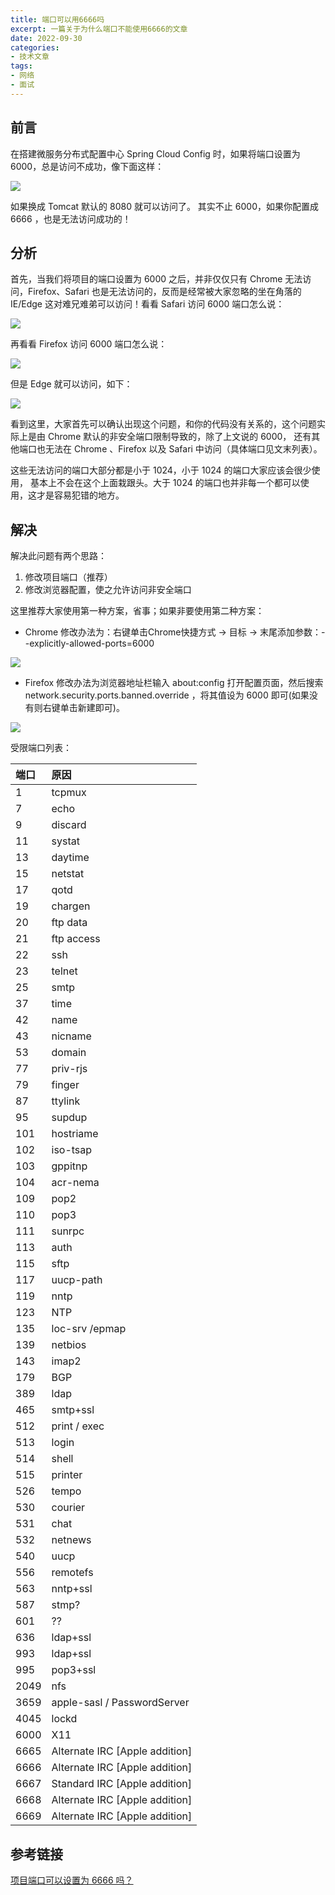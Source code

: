 ```yaml
---
title: 端口可以用6666吗
excerpt: 一篇关于为什么端口不能使用6666的文章
date: 2022-09-30
categories:
- 技术文章
tags:
- 网络
- 面试
---
```


## 前言
在搭建微服务分布式配置中心 Spring Cloud Config 时，如果将端口设置为 6000，总是访问不成功，像下面这样：

![](https://api2.mubu.com/v3/document_image/d26b4f6c-f95d-4937-bb02-a5c3e142de3d-3807603.jpg)

如果换成 Tomcat 默认的 8080 就可以访问了。
其实不止 6000，如果你配置成 6666 ，也是无法访问成功的！

## 分析
首先，当我们将项目的端口设置为 6000 之后，并非仅仅只有 Chrome 无法访问，Firefox、Safari 也是无法访问的，反而是经常被大家忽略的坐在角落的 IE/Edge 这对难兄难弟可以访问！看看 Safari 访问 6000 端口怎么说：

![](https://api2.mubu.com/v3/document_image/e476dbe5-9f64-4380-bbd6-e56a24e879b4-3807603.jpg)

再看看 Firefox 访问 6000 端口怎么说：

![](https://api2.mubu.com/v3/document_image/8ce541f5-1d06-4c3f-bae0-8990dda6a54b-3807603.jpg)

但是 Edge 就可以访问，如下：

![](https://api2.mubu.com/v3/document_image/f7235345-e369-4f22-bba1-b67379c49f0c-3807603.jpg)

看到这里，大家首先可以确认出现这个问题，和你的代码没有关系的，这个问题实际上是由 Chrome 默认的非安全端口限制导致的，除了上文说的 6000， 还有其他端口也无法在 Chrome 、Firefox 以及 Safari 中访问（具体端口见文末列表）。

这些无法访问的端口大部分都是小于 1024，小于 1024 的端口大家应该会很少使用， 基本上不会在这个上面栽跟头。大于 1024 的端口也并非每一个都可以使用，这才是容易犯错的地方。

## 解决
解决此问题有两个思路：

1. 修改项目端口（推荐）
2. 修改浏览器配置，使之允许访问非安全端口

这里推荐大家使用第一种方案，省事；如果非要使用第二种方案：

- Chrome 修改办法为：右键单击Chrome快捷方式 -> 目标 -> 末尾添加参数：--explicitly-allowed-ports=6000

![](https://api2.mubu.com/v3/document_image/2c1968ee-f09c-4e73-aebf-b6c47d3adcb8-3807603.jpg)

- Firefox 修改办法为浏览器地址栏输入 about:config 打开配置页面，然后搜索 network.security.ports.banned.override ，将其值设为 6000 即可(如果没有则右键单击新建即可)。

![](https://api2.mubu.com/v3/document_image/cd6095d6-2493-42fa-bfe0-27d39b070d9e-3807603.jpg)

受限端口列表：

| 端口 | 原因                           |
| :--- | :----------------------------- |
| 1    | tcpmux                         |
| 7    | echo                           |
| 9    | discard                        |
| 11   | systat                         |
| 13   | daytime                        |
| 15   | netstat                        |
| 17   | qotd                           |
| 19   | chargen                        |
| 20   | ftp data                       |
| 21   | ftp access                     |
| 22   | ssh                            |
| 23   | telnet                         |
| 25   | smtp                           |
| 37   | time                           |
| 42   | name                           |
| 43   | nicname                        |
| 53   | domain                         |
| 77   | priv-rjs                       |
| 79   | finger                         |
| 87   | ttylink                        |
| 95   | supdup                         |
| 101  | hostriame                      |
| 102  | iso-tsap                       |
| 103  | gppitnp                        |
| 104  | acr-nema                       |
| 109  | pop2                           |
| 110  | pop3                           |
| 111  | sunrpc                         |
| 113  | auth                           |
| 115  | sftp                           |
| 117  | uucp-path                      |
| 119  | nntp                           |
| 123  | NTP                            |
| 135  | loc-srv /epmap                 |
| 139  | netbios                        |
| 143  | imap2                          |
| 179  | BGP                            |
| 389  | ldap                           |
| 465  | smtp+ssl                       |
| 512  | print / exec                   |
| 513  | login                          |
| 514  | shell                          |
| 515  | printer                        |
| 526  | tempo                          |
| 530  | courier                        |
| 531  | chat                           |
| 532  | netnews                        |
| 540  | uucp                           |
| 556  | remotefs                       |
| 563  | nntp+ssl                       |
| 587  | stmp?                          |
| 601  | ??                             |
| 636  | ldap+ssl                       |
| 993  | ldap+ssl                       |
| 995  | pop3+ssl                       |
| 2049 | nfs                            |
| 3659 | apple-sasl / PasswordServer    |
| 4045 | lockd                          |
| 6000 | X11                            |
| 6665 | Alternate IRC [Apple addition] |
| 6666 | Alternate IRC [Apple addition] |
| 6667 | Standard IRC [Apple addition]  |
| 6668 | Alternate IRC [Apple addition] |
| 6669 | Alternate IRC [Apple addition] |

## 参考链接
[项目端口可以设置为 6666 吗？](https://mp.weixin.qq.com/s/MqCFoxRm8aHbTRZa6AARzA)